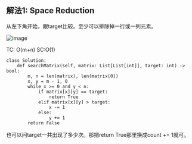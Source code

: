 ## 解法1: Space Reduction
从左下角开始，跟target比较。至少可以排除掉一行或一列元素。

![image](https://user-images.githubusercontent.com/43141076/136682929-7177b8d8-d776-4d9c-b86c-80412762beef.png)


TC: O(m+n) SC:O(1)
```
class Solution:
    def searchMatrix(self, matrix: List[List[int]], target: int) -> bool:
        m, n = len(matrix), len(matrix[0])
        x, y = m - 1, 0
        while x >= 0 and y < n:
            if matrix[x][y] == target:
                return True
            elif matrix[x][y] > target:
                x -= 1
            else:
                y += 1
        return False
```

也可以问target一共出现了多少次。那把return True那里换成count += 1就可。
